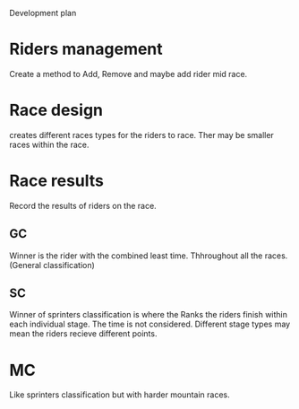 Development plan

# Riders management
Create a method to Add, Remove and maybe add rider mid race.

# Race design
creates different races types for the riders to race. Ther may be smaller races within the race.

# Race results
Record the results of riders on the race. 
## GC
Winner is the rider with the combined least time. Thhroughout all the races. (General classification)

## SC
Winner of sprinters classification is where the Ranks the riders finish within each individual stage. The time is not considered. Different stage types may mean the riders recieve different points.

# MC
Like sprinters classification but with harder mountain races.